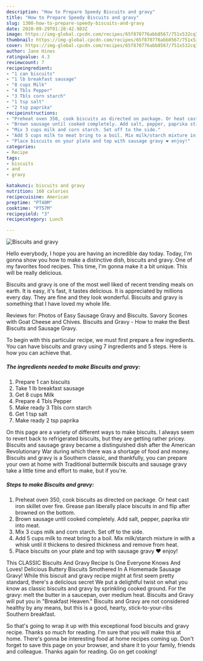 ```yaml
---
description: "How to Prepare Speedy Biscuits and gravy"
title: "How to Prepare Speedy Biscuits and gravy"
slug: 1308-how-to-prepare-speedy-biscuits-and-gravy
date: 2020-09-29T01:28:42.983Z
image: https://img-global.cpcdn.com/recipes/65f870776abb8567/751x532cq70/biscuits-and-gravy-recipe-main-photo.jpg
thumbnail: https://img-global.cpcdn.com/recipes/65f870776abb8567/751x532cq70/biscuits-and-gravy-recipe-main-photo.jpg
cover: https://img-global.cpcdn.com/recipes/65f870776abb8567/751x532cq70/biscuits-and-gravy-recipe-main-photo.jpg
author: Jane Hines
ratingvalue: 4.3
reviewcount: 7
recipeingredient:
- "1 can biscuits"
- "1 lb breakfast sausage"
- "8 cups Milk"
- "4 Tbls Pepper"
- "3 Tbls corn starch"
- "1 tsp salt"
- "2 tsp paprika"
recipeinstructions:
- "Preheat oven 350, cook biscuits as directed on package. Or heat cast iron skillet over fire. Grease pan liberally place biscuits in and flip after browned on the bottom."
- "Brown sausage until cooked completely. Add salt, pepper, paprika stir into meat."
- "Mix 3 cups milk and corn starch. Set off to the side."
- "Add 5 cups milk to meat bring to a boil. Mix milk/starch mixture in with a whisk until it thickens to desired thickness and remove from heat."
- "Place biscuits on your plate and top with sausage gravy ❤️ enjoy!"
categories:
- Recipe
tags:
- biscuits
- and
- gravy

katakunci: biscuits and gravy 
nutrition: 160 calories
recipecuisine: American
preptime: "PT40M"
cooktime: "PT57M"
recipeyield: "3"
recipecategory: Lunch

---
```



![Biscuits and gravy](https://img-global.cpcdn.com/recipes/65f870776abb8567/751x532cq70/biscuits-and-gravy-recipe-main-photo.jpg)

Hello everybody, I hope you are having an incredible day today. Today, I'm gonna show you how to make a distinctive dish, biscuits and gravy. One of my favorites food recipes. This time, I'm gonna make it a bit unique. This will be really delicious.

Biscuits and gravy is one of the most well liked of recent trending meals on earth. It is easy, it's fast, it tastes delicious. It is appreciated by millions every day. They are fine and they look wonderful. Biscuits and gravy is something that I have loved my whole life.

Reviews for: Photos of Easy Sausage Gravy and Biscuits. Savory Scones with Goat Cheese and Chives. Biscuits and Gravy - How to make the Best Biscuits and Sausage Gravy.


To begin with this particular recipe, we must first prepare a few ingredients. You can have biscuits and gravy using 7 ingredients and 5 steps. Here is how you can achieve that.

<!--inarticleads1-->

##### The ingredients needed to make Biscuits and gravy:

1. Prepare 1 can biscuits
1. Take 1 lb breakfast sausage
1. Get 8 cups Milk
1. Prepare 4 Tbls Pepper
1. Make ready 3 Tbls corn starch
1. Get 1 tsp salt
1. Make ready 2 tsp paprika


On this page are a variety of different ways to make biscuits. I always seem to revert back to refrigerated biscuits, but they are getting rather pricey. Biscuits and sausage gravy became a distinguished dish after the American Revolutionary War during which there was a shortage of food and money. Biscuits and gravy is a Southern classic, and thankfully, you can prepare your own at home with Traditional buttermilk biscuits and sausage gravy take a little time and effort to make, but if you&#39;re. 

<!--inarticleads2-->

##### Steps to make Biscuits and gravy:

1. Preheat oven 350, cook biscuits as directed on package. Or heat cast iron skillet over fire. Grease pan liberally place biscuits in and flip after browned on the bottom.
1. Brown sausage until cooked completely. Add salt, pepper, paprika stir into meat.
1. Mix 3 cups milk and corn starch. Set off to the side.
1. Add 5 cups milk to meat bring to a boil. Mix milk/starch mixture in with a whisk until it thickens to desired thickness and remove from heat.
1. Place biscuits on your plate and top with sausage gravy ❤️ enjoy!


This CLASSIC Biscuits And Gravy Recipe Is One Everyone Knows And Loves! Delicious Buttery Biscuits Smothered In A Homemade Sausage Gravy! While this biscuit and gravy recipe might at first seem pretty standard, there&#39;s a delicious secret We put a delightful twist on what you know as classic biscuits and gravy by sprinkling cooked ground. For the gravy: melt the butter in a saucepan, over medium heat. Biscuits and Gravy will put you in &#34;Breakfast Heaven.&#34; Biscuits and Gravy are not considered healthy by any means, but this is a good, hearty, stick-to-your-ribs Southern breakfast. 

So that's going to wrap it up with this exceptional food biscuits and gravy recipe. Thanks so much for reading. I'm sure that you will make this at home. There's gonna be interesting food at home recipes coming up. Don't forget to save this page on your browser, and share it to your family, friends and colleague. Thanks again for reading. Go on get cooking!
